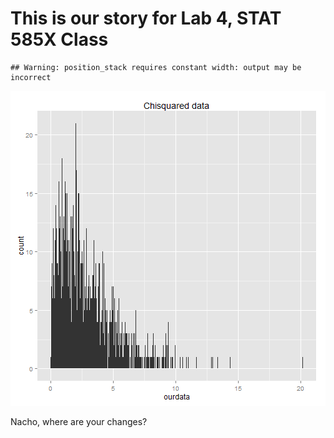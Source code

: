 This is our story for Lab 4, STAT 585X Class
====


```
## Warning: position_stack requires constant width: output may be incorrect
```

![plot of chunk unnamed-chunk-1](figure/unnamed-chunk-1.png) 


Nacho, where are your changes?

